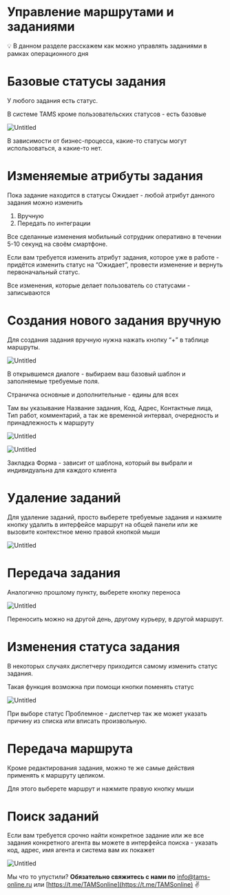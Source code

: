 # Управление маршрутами и заданиями

<aside>
💡 В данном разделе расскажем как можно управлять заданиями в рамках операционного дня

</aside>

# Базовые статусы задания

У любого задания есть статус.

В системе TAMS кроме пользовательских статусов - есть базовые

![Untitled](%D0%A3%D0%BF%D1%80%D0%B0%D0%B2%D0%BB%D0%B5%D0%BD%D0%B8%D0%B5%20%D0%BC%D0%B0%D1%80%D1%88%D1%80%D1%83%D1%82%D0%B0%D0%BC%D0%B8%20%D0%B8%20%D0%B7%D0%B0%D0%B4%D0%B0%D0%BD%D0%B8%D1%8F%D0%BC%D0%B8%20f5aecbb8390347eda2695ac02d7c649f/Untitled.png)

В зависимости от бизнес-процесса, какие-то статусы могут использоваться, а какие-то нет.

# Изменяемые атрибуты задания

Пока задание находится в статусы Ожидает - любой атрибут данного задания можно изменить

1. Вручную
2. Передать по интеграции

Все сделанные изменения мобильный сотрудник оперативно в течении 5-10 секунд на своём смартфоне.

Если вам требуется изменить атрибут задания, которое уже в работе - придётся изменить статус на “Ожидает”, провести изменение и вернуть первоначальный статус.

Все изменения, которые делает пользователь со статусами - записываются

# Создания нового задания вручную

Для создания задания вручную нужна нажать кнопку “+” в таблице маршруты.

![Untitled](%D0%A3%D0%BF%D1%80%D0%B0%D0%B2%D0%BB%D0%B5%D0%BD%D0%B8%D0%B5%20%D0%BC%D0%B0%D1%80%D1%88%D1%80%D1%83%D1%82%D0%B0%D0%BC%D0%B8%20%D0%B8%20%D0%B7%D0%B0%D0%B4%D0%B0%D0%BD%D0%B8%D1%8F%D0%BC%D0%B8%20f5aecbb8390347eda2695ac02d7c649f/Untitled%201.png)

В открывшемся диалоге - выбираем ваш базовый шаблон и заполняемые требуемые поля.

Страничка основные и дополнительные - едины для всех

Там вы указывание Название задания, Код, Адрес, Контактные лица, Тип работ, комментарий, а так же временной интервал, очередность и принадлежность к маршруту

![Untitled](%D0%A3%D0%BF%D1%80%D0%B0%D0%B2%D0%BB%D0%B5%D0%BD%D0%B8%D0%B5%20%D0%BC%D0%B0%D1%80%D1%88%D1%80%D1%83%D1%82%D0%B0%D0%BC%D0%B8%20%D0%B8%20%D0%B7%D0%B0%D0%B4%D0%B0%D0%BD%D0%B8%D1%8F%D0%BC%D0%B8%20f5aecbb8390347eda2695ac02d7c649f/Untitled%202.png)

![Untitled](%D0%A3%D0%BF%D1%80%D0%B0%D0%B2%D0%BB%D0%B5%D0%BD%D0%B8%D0%B5%20%D0%BC%D0%B0%D1%80%D1%88%D1%80%D1%83%D1%82%D0%B0%D0%BC%D0%B8%20%D0%B8%20%D0%B7%D0%B0%D0%B4%D0%B0%D0%BD%D0%B8%D1%8F%D0%BC%D0%B8%20f5aecbb8390347eda2695ac02d7c649f/Untitled%203.png)

Закладка Форма - зависит от шаблона, который вы выбрали и индивидуальна для каждого клиента

# Удаление заданий

Для удаление заданий, просто выберете требуемые задания и нажмите кнопку удалить в интерфейсе маршрут на общей панели или же вызовите контекстное меню правой кнопкой мыши

![Untitled](%D0%A3%D0%BF%D1%80%D0%B0%D0%B2%D0%BB%D0%B5%D0%BD%D0%B8%D0%B5%20%D0%BC%D0%B0%D1%80%D1%88%D1%80%D1%83%D1%82%D0%B0%D0%BC%D0%B8%20%D0%B8%20%D0%B7%D0%B0%D0%B4%D0%B0%D0%BD%D0%B8%D1%8F%D0%BC%D0%B8%20f5aecbb8390347eda2695ac02d7c649f/Untitled%204.png)

# Передача задания

Аналогично прошлому пункту,  выберете кнопку переноса

![Untitled](%D0%A3%D0%BF%D1%80%D0%B0%D0%B2%D0%BB%D0%B5%D0%BD%D0%B8%D0%B5%20%D0%BC%D0%B0%D1%80%D1%88%D1%80%D1%83%D1%82%D0%B0%D0%BC%D0%B8%20%D0%B8%20%D0%B7%D0%B0%D0%B4%D0%B0%D0%BD%D0%B8%D1%8F%D0%BC%D0%B8%20f5aecbb8390347eda2695ac02d7c649f/Untitled%205.png)

Переносить можно на другой день, другому курьеру, в другой маршрут.

# Изменения статуса задания

В некоторых случаях диспетчеру приходится самому изменить статус задания.

Такая функция возможна при помощи кнопки поменять статус 

![Untitled](%D0%A3%D0%BF%D1%80%D0%B0%D0%B2%D0%BB%D0%B5%D0%BD%D0%B8%D0%B5%20%D0%BC%D0%B0%D1%80%D1%88%D1%80%D1%83%D1%82%D0%B0%D0%BC%D0%B8%20%D0%B8%20%D0%B7%D0%B0%D0%B4%D0%B0%D0%BD%D0%B8%D1%8F%D0%BC%D0%B8%20f5aecbb8390347eda2695ac02d7c649f/Untitled%206.png)

При выборе статус Проблемное - диспетчер так же может указать причину из списка или вписать произвольную.

# Передача маршрута

Кроме редактирования задания, можно те же самые действия применять к маршруту целиком.

Для этого выберете маршрут и нажмите правую кнопку мыши

# Поиск заданий

Если вам требуется срочно найти конкретное задание или же все задания конкретного агента вы можете в интерфейса поиска - указать код, адрес, имя агента и система вам их покажет

![Untitled](%D0%A3%D0%BF%D1%80%D0%B0%D0%B2%D0%BB%D0%B5%D0%BD%D0%B8%D0%B5%20%D0%BC%D0%B0%D1%80%D1%88%D1%80%D1%83%D1%82%D0%B0%D0%BC%D0%B8%20%D0%B8%20%D0%B7%D0%B0%D0%B4%D0%B0%D0%BD%D0%B8%D1%8F%D0%BC%D0%B8%20f5aecbb8390347eda2695ac02d7c649f/Untitled%207.png)

Мы что то упустили?
**Обязательно свяжитесь с нами по** [info@tams-online.ru](mailto:info@tams-onine.ru) или [https://t.me/TAMSonline](https://t.me/TAMSonline) ✌️